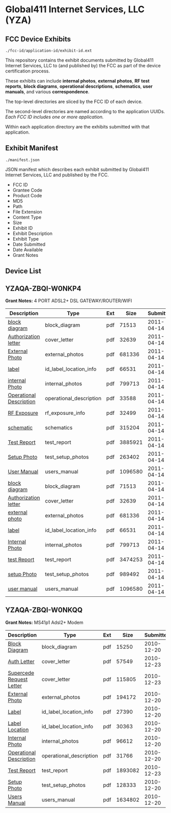 # Global411 Internet Services, LLC (YZA)
## FCC Device Exhibits

```
./fcc-id/application-id/exhibit-id.ext
```

This repository contains the exhibit documents submitted by Global411 Internet Services, LLC to (and published by) the FCC as part of the device certification process.

These exhibits can include **internal photos**, **external photos**, **RF test reports**, **block diagrams**, **operational descriptions**, **schematics**, **user manuals**, and various **correspondence**.

The top-level directories are sliced by the FCC ID of each device.

The second-level directories are named according to the application UUIDs. *Each FCC ID includes one or more application.*

Within each application directory are the exhibits submitted with that application. 

## Exhibit Manifest

```
./manifest.json
```

JSON manifest which describes each exhibit submitted by Global411 Internet Services, LLC and published by the FCC.

- FCC ID
- Grantee Code
- Product Code
- MD5
- Path
- File Extension
- Content Type
- Size
- Exhibit ID
- Exhibit Description
- Exhibit Type
- Date Submitted
- Date Available
- Grant Notes

## Device List
## YZAQA-ZBQI-W0NKP4
**Grant Notes:** 4 PORT ADSL2+ DSL GATEWAY/ROUTER/WIFI

| Description | Type | Ext | Size | Submitted | Available |
| ----------- | ---- | --- | ---- | --------- | --------- |
| [block diagram](YZAQA-ZBQI-W0NKP4/ef3994b8a5967b1f6dae307650dacbe5/1448616.pdf) | block_diagram | pdf | 71513 | 2011-04-14 | 2011-04-14 |
| [Authorization letter](YZAQA-ZBQI-W0NKP4/ef3994b8a5967b1f6dae307650dacbe5/1448615.pdf) | cover_letter | pdf | 32639 | 2011-04-14 | 2011-04-14 |
| [External Photo](YZAQA-ZBQI-W0NKP4/ef3994b8a5967b1f6dae307650dacbe5/1448617.pdf) | external_photos | pdf | 681336 | 2011-04-14 | 2011-04-14 |
| [label](YZAQA-ZBQI-W0NKP4/ef3994b8a5967b1f6dae307650dacbe5/1448618.pdf) | id_label_location_info | pdf | 66531 | 2011-04-14 | 2011-04-14 |
| [internal Photo](YZAQA-ZBQI-W0NKP4/ef3994b8a5967b1f6dae307650dacbe5/1448619.pdf) | internal_photos | pdf | 799713 | 2011-04-14 | 2011-04-14 |
| [Operational Description](YZAQA-ZBQI-W0NKP4/ef3994b8a5967b1f6dae307650dacbe5/1448625.pdf) | operational_description | pdf | 33588 | 2011-04-14 | 2011-04-14 |
| [RF Exposure](YZAQA-ZBQI-W0NKP4/ef3994b8a5967b1f6dae307650dacbe5/1448630.pdf) | rf_exposure_info | pdf | 32499 | 2011-04-14 | 2011-04-14 |
| [schematic](YZAQA-ZBQI-W0NKP4/ef3994b8a5967b1f6dae307650dacbe5/1448626.pdf) | schematics | pdf | 315204 | 2011-04-14 | 2011-04-14 |
| [Test Report](YZAQA-ZBQI-W0NKP4/ef3994b8a5967b1f6dae307650dacbe5/1448631.pdf) | test_report | pdf | 3885921 | 2011-04-14 | 2011-04-14 |
| [Setup Photo](YZAQA-ZBQI-W0NKP4/ef3994b8a5967b1f6dae307650dacbe5/1448632.pdf) | test_setup_photos | pdf | 263402 | 2011-04-14 | 2011-04-14 |
| [User Manual](YZAQA-ZBQI-W0NKP4/ef3994b8a5967b1f6dae307650dacbe5/1448622.pdf) | users_manual | pdf | 1096580 | 2011-04-14 | 2011-04-14 |
| [block diagram](YZAQA-ZBQI-W0NKP4/1009eb0454f1ed547ee3971ff8cdf171/1448616.pdf) | block_diagram | pdf | 71513 | 2011-04-14 | 2011-04-14 |
| [Authorization letter](YZAQA-ZBQI-W0NKP4/1009eb0454f1ed547ee3971ff8cdf171/1448615.pdf) | cover_letter | pdf | 32639 | 2011-04-14 | 2011-04-14 |
| [external photo](YZAQA-ZBQI-W0NKP4/1009eb0454f1ed547ee3971ff8cdf171/1448617.pdf) | external_photos | pdf | 681336 | 2011-04-14 | 2011-04-14 |
| [label](YZAQA-ZBQI-W0NKP4/1009eb0454f1ed547ee3971ff8cdf171/1448618.pdf) | id_label_location_info | pdf | 66531 | 2011-04-14 | 2011-04-14 |
| [Internal Photo](YZAQA-ZBQI-W0NKP4/1009eb0454f1ed547ee3971ff8cdf171/1448619.pdf) | internal_photos | pdf | 799713 | 2011-04-14 | 2011-04-14 |
| [test Report](YZAQA-ZBQI-W0NKP4/1009eb0454f1ed547ee3971ff8cdf171/1448620.pdf) | test_report | pdf | 3474253 | 2011-04-14 | 2011-04-14 |
| [setup Photo](YZAQA-ZBQI-W0NKP4/1009eb0454f1ed547ee3971ff8cdf171/1448621.pdf) | test_setup_photos | pdf | 989492 | 2011-04-14 | 2011-04-14 |
| [user manual](YZAQA-ZBQI-W0NKP4/1009eb0454f1ed547ee3971ff8cdf171/1448622.pdf) | users_manual | pdf | 1096580 | 2011-04-14 | 2011-04-14 |
## YZAQA-ZBQI-W0NKQQ
**Grant Notes:** MS41p1 Adsl2+ Modem

| Description | Type | Ext | Size | Submitted | Available |
| ----------- | ---- | --- | ---- | --------- | --------- |
| [Block Diagram](YZAQA-ZBQI-W0NKQQ/3308da8df8c96118dcddda73470eaafe/1393690.pdf) | block_diagram | pdf | 15250 | 2010-12-20 | 2010-12-20 |
| [Auth Letter](YZAQA-ZBQI-W0NKQQ/3308da8df8c96118dcddda73470eaafe/1396433.pdf) | cover_letter | pdf | 57549 | 2010-12-23 | 2010-12-20 |
| [Supercede Request Letter](YZAQA-ZBQI-W0NKQQ/3308da8df8c96118dcddda73470eaafe/1396434.pdf) | cover_letter | pdf | 115805 | 2010-12-23 | 2010-12-20 |
| [External Photo](YZAQA-ZBQI-W0NKQQ/3308da8df8c96118dcddda73470eaafe/1393692.pdf) | external_photos | pdf | 194172 | 2010-12-20 | 2010-12-20 |
| [Label](YZAQA-ZBQI-W0NKQQ/3308da8df8c96118dcddda73470eaafe/1393693.pdf) | id_label_location_info | pdf | 27390 | 2010-12-20 | 2010-12-20 |
| [Label Location](YZAQA-ZBQI-W0NKQQ/3308da8df8c96118dcddda73470eaafe/1393694.pdf) | id_label_location_info | pdf | 30363 | 2010-12-20 | 2010-12-20 |
| [Internal Photo](YZAQA-ZBQI-W0NKQQ/3308da8df8c96118dcddda73470eaafe/1393695.pdf) | internal_photos | pdf | 96612 | 2010-12-20 | 2010-12-20 |
| [Operational Description](YZAQA-ZBQI-W0NKQQ/3308da8df8c96118dcddda73470eaafe/1393699.pdf) | operational_description | pdf | 31766 | 2010-12-20 | 2010-12-20 |
| [Test Report](YZAQA-ZBQI-W0NKQQ/3308da8df8c96118dcddda73470eaafe/1396432.pdf) | test_report | pdf | 1893082 | 2010-12-23 | 2010-12-20 |
| [Setup Photo](YZAQA-ZBQI-W0NKQQ/3308da8df8c96118dcddda73470eaafe/1393697.pdf) | test_setup_photos | pdf | 128333 | 2010-12-20 | 2010-12-20 |
| [Users Manual](YZAQA-ZBQI-W0NKQQ/3308da8df8c96118dcddda73470eaafe/1393698.pdf) | users_manual | pdf | 1634802 | 2010-12-20 | 2010-12-20 |
